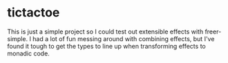 # tictactoe
This is just a simple project so I could test out extensible effects with freer-simple. I had a lot of fun messing around
with combining effects, but I've found it tough to get the types to line up when transforming effects to monadic code.